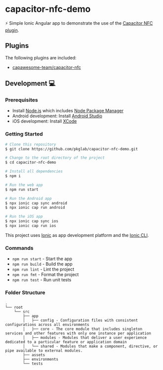 # capacitor-nfc-demo

⚡️ Simple Ionic Angular app to demonstrate the use of the [Capacitor NFC plugin](https://github.com/capawesome-team/capacitor-nfc).

## Plugins

The following plugins are included:

- [capawesome-team/capacitor-nfc](https://github.com/capawesome-team/capacitor-nfc)

## Development 💻

### Prerequisites

- Install [Node.js](https://nodejs.org) which includes [Node Package Manager](https://www.npmjs.com/get-npm)
- Android development: Install [Android Studio](https://developer.android.com/studio)
- iOS development: Install [XCode](https://apps.apple.com/de/app/xcode/id497799835?mt=12)

### Getting Started

```bash
# Clone this repository
$ git clone https://github.com/pkglab/capacitor-nfc-demo.git

# Change to the root directory of the project
$ cd capacitor-nfc-demo

# Install all dependencies
$ npm i

# Run the web app
$ npm run start

# Run the Android app
$ npx ionic cap sync android
$ npx ionic cap run android

# Run the iOS app
$ npx ionic cap sync ios
$ npx ionic cap run ios
```

This project uses [Ionic](https://ionicframework.com/) as app development platform and the [Ionic CLI](https://ionicframework.com/docs/cli).

### Commands

- `npm run start` - Start the app
- `npm run build` - Build the app
- `npm run lint` - Lint the project
- `npm run fmt` - Format the project
- `npm run test` - Run unit tests

### Folder Structure

```
.
└── root
    └── src
        ├── app
        │   ├── config - Configuration files with consistent configurations across all environments
        │   ├── core - The core module that includes singleton services and other features with only one instance per application
        │   ├── modules - Modules that deliver a user experience dedicated to a particular feature or application domain
        │   └── shared - Modules that make a component, directive, or pipe available to external modules.
        ├── assets
        ├── environments
        └── tests
```
